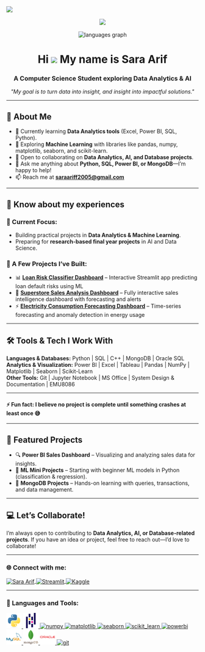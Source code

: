 <!-- Full-width logo image at the top -->
<img src="https://github.com/SaraArif6198/LOGO/blob/main/LOGO.png" />

<p align="center">
  <img height="150" src="https://media.giphy.com/media/M9gbBd9nbDrOTu1Mqx/giphy.gif" />
</p>

<p align="center">
  <img src="https://github-readme-stats.vercel.app/api/top-langs?username=SaraArif6198&locale=en&hide_title=false&layout=compact&card_width=320&langs_count=5&theme=dracula&hide_border=false" height="150" alt="languages graph" />
</p>

<h1 align="center">
  Hi 
  <img src="https://user-images.githubusercontent.com/18350557/176309783-0785949b-9127-417c-8b55-ab5a4333674e.gif" width="35" />
  My name is Sara Arif
</h1>
<h3 align="center">A Computer Science Student exploring Data Analytics & AI</h3>

<p align="center"><em>"My goal is to turn data into insight, and insight into impactful solutions."</em></p>

---

## 🚀 About Me  
- 🔭 Currently learning **Data Analytics tools** (Excel, Power BI, SQL, Python).  
- 🌱 Exploring **Machine Learning** with libraries like pandas, numpy, matplotlib, seaborn, and scikit-learn.  
- 🤝 Open to collaborating on **Data Analytics, AI, and Database projects**.  
- 💬 Ask me anything about **Python, SQL, Power BI, or MongoDB**—I’m happy to help!  
- 📫 Reach me at **saraariff2005@gmail.com**  

---

## 📄 Know about my experiences  

### 🎯 Current Focus:  
- Building practical projects in **Data Analytics & Machine Learning**.  
- Preparing for **research-based final year projects** in AI and Data Science.  

### 📂 A Few Projects I’ve Built:  
- 📊 [**Loan Risk Classifier Dashboard**](https://loan-risk-predict-dashboard.streamlit.app/) – Interactive Streamlit app predicting loan default risks using ML  
- 🛒 [**Superstore Sales Analysis Dashboard**](https://sales-forecast-dashboard.streamlit.app/) – Fully interactive sales intelligence dashboard with forecasting and alerts  
- ⚡ [**Electricity Consumption Forecasting Dashboard**](https://electricity-consumption-forecasting-dashboard.streamlit.app/) – Time-series forecasting and anomaly detection in energy usage  

---

## 🛠 Tools & Tech I Work With  
**Languages & Databases:** Python | SQL | C++ | MongoDB | Oracle SQL  
**Analytics & Visualization:** Power BI | Excel | Tableau | Pandas | NumPy | Matplotlib | Seaborn | Scikit-Learn  
**Other Tools:** Git | Jupyter Notebook | MS Office | System Design & Documentation | EMU8086  

---

#### ⚡ Fun fact: **I believe no project is complete until something crashes at least once 😅**

---

## 🌟 Featured Projects  

- 🔍 **Power BI Sales Dashboard** – Visualizing and analyzing sales data for insights.  
- 🤖 **ML Mini Projects** – Starting with beginner ML models in Python (classification & regression).  
- 📂 **MongoDB Projects** – Hands-on learning with queries, transactions, and data management.  

---

## 💻 Let’s Collaborate!  
I’m always open to contributing to **Data Analytics, AI, or Database-related projects**. If you have an idea or project, feel free to reach out—I’d love to collaborate!  

---

<h3 align="left">🌐 Connect with me:</h3>
<p align="left">
  <a href="https://www.linkedin.com/in/sara-arif-7922642b8/" target="blank">
    <img align="center" src="https://raw.githubusercontent.com/rahuldkjain/github-profile-readme-generator/master/src/images/icons/Social/linked-in-alt.svg" alt="Sara Arif" height="30" width="40" />
  </a>
  <a href="https://share.streamlit.io/user/saraarif6198" target="blank">
    <img align="center" src="https://streamlit.io/images/brand/streamlit-logo-secondary-colormark-darktext.png" alt="Streamlit" height="30" width="100" />
  </a>
  <a href="https://www.kaggle.com/sarahashmi/datasets" target="blank">
    <img align="center" src="https://cdn.jsdelivr.net/gh/simple-icons/simple-icons/icons/kaggle.svg" alt="Kaggle" height="30" width="40" />
  </a>
</p>

---

<h3 align="left">🧰 Languages and Tools:</h3>
<p align="left">
  <a href="https://www.python.org" target="_blank" rel="noreferrer">
    <img src="https://raw.githubusercontent.com/devicons/devicon/master/icons/python/python-original.svg" alt="python" width="40" height="40"/>
  </a>
  <a href="https://pandas.pydata.org/" target="_blank" rel="noreferrer">
    <img src="https://raw.githubusercontent.com/devicons/devicon/2ae2a900d2f041da66e950e4d48052658d850630/icons/pandas/pandas-original.svg" alt="pandas" width="40" height="40"/>
  </a>
  <a href="https://numpy.org/" target="_blank" rel="noreferrer">
    <img src="https://upload.wikimedia.org/wikipedia/commons/3/31/NumPy_logo_2020.svg" alt="numpy" width="40" height="40"/>
  </a>
  <a href="https://matplotlib.org/" target="_blank" rel="noreferrer">
    <img src="https://matplotlib.org/_static/images/logo2.svg" alt="matplotlib" width="40" height="40"/>
  </a>
  <a href="https://seaborn.pydata.org/" target="_blank" rel="noreferrer">
    <img src="https://seaborn.pydata.org/_images/logo-mark-lightbg.svg" alt="seaborn" width="40" height="40"/>
  </a>
  <a href="https://scikit-learn.org/" target="_blank" rel="noreferrer">
    <img src="https://upload.wikimedia.org/wikipedia/commons/0/05/Scikit_learn_logo_small.svg" alt="scikit_learn" width="40" height="40"/>
  </a>
  <a href="https://powerbi.microsoft.com/" target="_blank" rel="noreferrer">
    <img src="https://cdn.worldvectorlogo.com/logos/power-bi.svg" alt="powerbi" width="40" height="40"/>
  </a>
  <a href="https://www.mysql.com/" target="_blank" rel="noreferrer">
    <img src="https://raw.githubusercontent.com/devicons/devicon/master/icons/mysql/mysql-original-wordmark.svg" alt="mysql" width="40" height="40"/>
  </a>
  <a href="https://www.mongodb.com/" target="_blank" rel="noreferrer">
    <img src="https://raw.githubusercontent.com/devicons/devicon/master/icons/mongodb/mongodb-original-wordmark.svg" alt="mongodb" width="40" height="40"/>
  </a>
  <a href="https://www.oracle.com/" target="_blank" rel="noreferrer">
    <img src="https://raw.githubusercontent.com/devicons/devicon/master/icons/oracle/oracle-original.svg" alt="oracle" width="40" height="40"/>
  </a>
  <a href="https://git-scm.com/" target="_blank" rel="noreferrer">
    <img src="https://www.vectorlogo.zone/logos/git-scm/git-scm-icon.svg" alt="git" width="40" height="40"/>
  </a>
</p>
